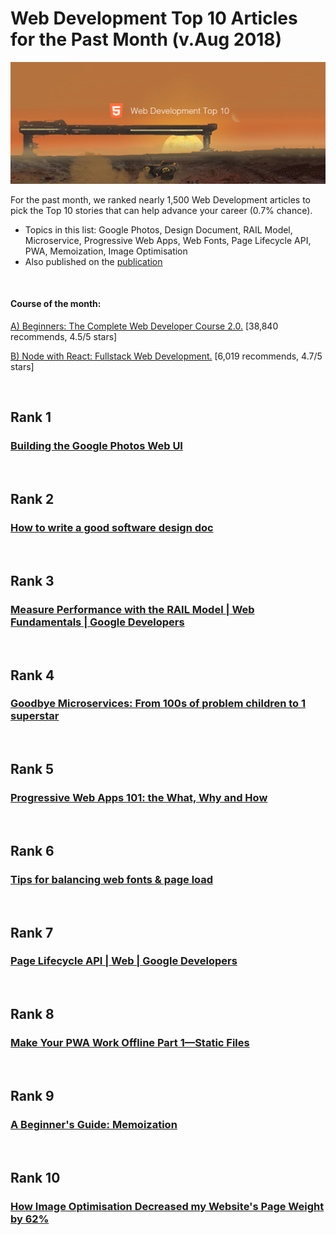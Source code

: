 # Web Development Top 10 Articles for the Past Month (v.Aug 2018)

<img src="aug-webdev-top10.png" width="800" alt="Mybridge"></a>

For the past month, we ranked nearly 1,500 Web Development articles to pick the Top 10 stories that can help advance your career (0.7% chance).
 
* Topics in this list: Google Photos, Design Document, RAIL Model, Microservice, Progressive Web Apps, Web Fonts, Page Lifecycle API, PWA, Memoization, Image Optimisation
* Also published on the [publication](https://goo.gl/AZYpQF)

<br>

#### Course of the month:

[A) Beginners: The Complete Web Developer Course 2.0.](http://bit.ly/2FkTu0B) [38,840 recommends, 4.5/5 stars]

[B) Node with React: Fullstack Web Development.](http://bit.ly/2EQfnEN) [6,019 recommends, 4.7/5 stars]

<br>

## Rank 1
### [Building the Google Photos Web UI](https://medium.com/google-design/google-photos-45b714dfbed1?utm_source=mybridge&utm_medium=blog&utm_campaign=read_more)


<br>

## Rank 2
### [How to write a good software design doc](https://medium.freecodecamp.org/how-to-write-a-good-software-design-document-66fcf019569c?utm_source=mybridge&utm_medium=blog&utm_campaign=read_more)


<br>

## Rank 3
### [Measure Performance with the RAIL Model | Web Fundamentals | Google Developers](https://developers.google.com/web/fundamentals/performance/rail?utm_source=mybridge&utm_medium=blog&utm_campaign=read_more)


<br>

## Rank 4
### [Goodbye Microservices: From 100s of problem children to 1 superstar](https://segment.com/blog/goodbye-microservices?utm_source=mybridge&utm_medium=blog&utm_campaign=read_more)


<br>

## Rank 5
### [Progressive Web Apps 101: the What, Why and How](https://medium.freecodecamp.org/progressive-web-apps-101-the-what-why-and-how-4aa5e9065ac2?utm_source=mybridge&utm_medium=blog&utm_campaign=read_more)


<br>

## Rank 6
### [Tips for balancing web fonts & page load](https://frontendnews.io/editions/2018-07-25-tips-for-loading-web-fonts?utm_source=mybridge&utm_medium=blog&utm_campaign=read_more)


<br>

## Rank 7
### [Page Lifecycle API | Web | Google Developers](https://developers.google.com/web/updates/2018/07/page-lifecycle-api?utm_source=mybridge&utm_medium=blog&utm_campaign=read_more)


<br>

## Rank 8
### [Make Your PWA Work Offline Part 1—Static Files](https://www.monterail.com/blog/pwa-working-offline?utm_source=mybridge&utm_medium=blog&utm_campaign=read_more)


<br>

## Rank 9
### [A Beginner's Guide: Memoization](https://dev.to/milkstarz/a-beginners-guide-memoization-22f0?utm_source=mybridge&utm_medium=blog&utm_campaign=read_more)


<br>

## Rank 10
### [How Image Optimisation Decreased my Website's Page Weight by 62%](https://freshman.tech/image-optimisation?utm_source=mybridge&utm_medium=blog&utm_campaign=read_more)
